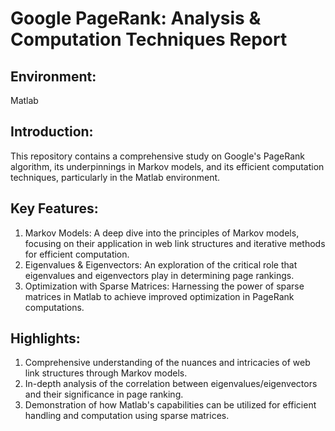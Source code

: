 # Google PageRank: Analysis & Computation Techniques Report
## Environment: 
Matlab

## Introduction:
This repository contains a comprehensive study on Google's PageRank algorithm, its underpinnings in Markov models, and its efficient computation techniques, particularly in the Matlab environment.

## Key Features:
1. Markov Models: A deep dive into the principles of Markov models, focusing on their application in web link structures and iterative methods for efficient computation.
2. Eigenvalues & Eigenvectors: An exploration of the critical role that eigenvalues and eigenvectors play in determining page rankings.
3. Optimization with Sparse Matrices: Harnessing the power of sparse matrices in Matlab to achieve improved optimization in PageRank computations.

## Highlights:
1. Comprehensive understanding of the nuances and intricacies of web link structures through Markov models.
2. In-depth analysis of the correlation between eigenvalues/eigenvectors and their significance in page ranking.
3. Demonstration of how Matlab's capabilities can be utilized for efficient handling and computation using sparse matrices.
